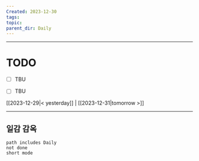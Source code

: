 ```yaml
---
Created: 2023-12-30
tags: 
topic: 
parent_dir: Daily
---
```



----
# TODO
- [ ] TBU 
- [ ] TBU  
  
  
[[2023-12-29|< yesterday]] | [[2023-12-31|tomorrow >]]  
  
---  
## 일감 감옥  
```tasks  
path includes Daily  
not done  
short mode  
```